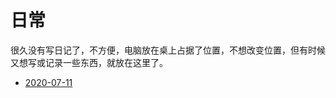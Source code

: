# 日常

很久没有写日记了，不方便，电脑放在桌上占据了位置，不想改变位置，但有时候又想写或记录一些东西，就放在这里了。

- [2020-07-11](../articles/2020/0711.md)
